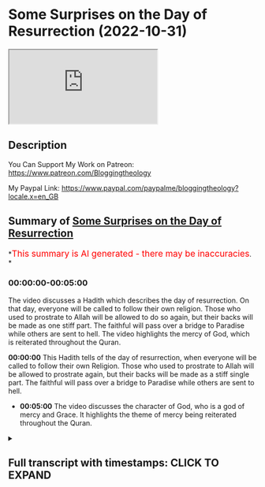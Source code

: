 # Some Surprises on the Day of Resurrection (2022-10-31)

<iframe loading='lazy' allow='autoplay' src='https://www.youtube.com/embed/Xzv6Inbl8co'></iframe>

## Description

You Can Support My Work on Patreon:
<https://www.patreon.com/Bloggingtheology>

My Paypal Link:
<https://www.paypal.com/paypalme/bloggingtheology?locale.x=en_GB>

## Summary of [Some Surprises on the Day of Resurrection](https://www.youtube.com/watch?v=Xzv6Inbl8co)

\*<span style="color:red; font-size:125%">This summary is AI generated - there may be inaccuracies</span>. \*

### <a onclick="modifyYTiframeseektime('0')">00:00:00-00:05:00</a>

The video discusses a Hadith which describes the day of resurrection. On that day, everyone will be called to follow their own religion. Those who used to prostrate to Allah will be allowed to do so again, but their backs will be made as one stiff part. The faithful will pass over a bridge to Paradise while others are sent to hell. The video highlights the mercy of God, which is reiterated throughout the Quran.

**<a onclick="modifyYTiframeseektime('0')">00:00:00</a>** This Hadith tells of the day of resurrection, when everyone will be called to follow their own Religion. Those who used to prostrate to Allah will be allowed to prostrate again, but their backs will be made as a stiff single part. The faithful will pass over a bridge to Paradise while others are sent to hell.

*   **<a onclick="modifyYTiframeseektime('300')">00:05:00</a>** The video discusses the character of God, who is a god of mercy and Grace. It highlights the theme of mercy being reiterated throughout the Quran.

<details><summary><h2>Full transcript with timestamps: CLICK TO EXPAND</h2></summary>

<a onclick="modifyYTiframeseektime('3')">0:00:03</a> I wanted to share with you uh an\ <a onclick="modifyYTiframeseektime('6')">0:00:06</a> extraordinary Hadith from bakari and\ <a onclick="modifyYTiframeseektime('8')">0:00:08</a> Muslim so it's sahih it's authentic it's\ <a onclick="modifyYTiframeseektime('12')">0:00:12</a> a very long Hadith but I think it's\ <a onclick="modifyYTiframeseektime('14')">0:00:14</a> tremendously important for several\ <a onclick="modifyYTiframeseektime('16')">0:00:16</a> reasons and I'll read it in a second but\ <a onclick="modifyYTiframeseektime('18')">0:00:18</a> one of the reasons is that there's a\ <a onclick="modifyYTiframeseektime('21')">0:00:21</a> misapprehension on behalf of certain\ <a onclick="modifyYTiframeseektime('23')">0:00:23</a> people non-muslims who think the only\ <a onclick="modifyYTiframeseektime('25')">0:00:25</a> way that Muslims or anyone enters\ <a onclick="modifyYTiframeseektime('27')">0:00:27</a> Paradise is through their good works\ <a onclick="modifyYTiframeseektime('29')">0:00:29</a> through the actions that they have done\ <a onclick="modifyYTiframeseektime('32')">0:00:32</a> and this Hadith addresses uh this point\ <a onclick="modifyYTiframeseektime('34')">0:00:34</a> oh there's one other thing as well it's\ <a onclick="modifyYTiframeseektime('37')">0:00:37</a> often thought that the greatest thing\ <a onclick="modifyYTiframeseektime('39')">0:00:39</a> about Paradise the most attractive thing\ <a onclick="modifyYTiframeseektime('42')">0:00:42</a> that people want to work towards are\ <a onclick="modifyYTiframeseektime('44')">0:00:44</a> mere material benefits or the pleasures\ <a onclick="modifyYTiframeseektime('47')">0:00:47</a> of the Hereafter and again the greatest\ <a onclick="modifyYTiframeseektime('49')">0:00:49</a> of all the blessings are Hereafter is\ <a onclick="modifyYTiframeseektime('52')">0:00:52</a> something quite different and this\ <a onclick="modifyYTiframeseektime('54')">0:00:54</a> Hadith at the very end addresses this\ <a onclick="modifyYTiframeseektime('56')">0:00:56</a> point as well so I'll just uh read it to\ <a onclick="modifyYTiframeseektime('59')">0:00:59</a> you as I say it is quite long but it's\ <a onclick="modifyYTiframeseektime('61')">0:01:01</a> full of most extraordinary uh detail\ <a onclick="modifyYTiframeseektime('64')">0:01:04</a> that tells us about the the day of\ <a onclick="modifyYTiframeseektime('66')">0:01:06</a> resurrection and what happens then\ <a onclick="modifyYTiframeseektime('69')">0:01:09</a> Abu harira related that the messenger of\ <a onclick="modifyYTiframeseektime('72')">0:01:12</a> God upon whom be peace said\ <a onclick="modifyYTiframeseektime('75')">0:01:15</a> on the day of Resurrection a caller will\ <a onclick="modifyYTiframeseektime('79')">0:01:19</a> cry out let every people follow what\ <a onclick="modifyYTiframeseektime('82')">0:01:22</a> they worshiped\ <a onclick="modifyYTiframeseektime('84')">0:01:24</a> they will be asked is there a sign\ <a onclick="modifyYTiframeseektime('87')">0:01:27</a> between you and him that they will let\ <a onclick="modifyYTiframeseektime('90')">0:01:30</a> you know him\ <a onclick="modifyYTiframeseektime('91')">0:01:31</a> they will say yes\ <a onclick="modifyYTiframeseektime('94')">0:01:34</a> so their legs would be uncovered and\ <a onclick="modifyYTiframeseektime('96')">0:01:36</a> Allah will give permission to all those\ <a onclick="modifyYTiframeseektime('99')">0:01:39</a> who used to prostrate to him by their\ <a onclick="modifyYTiframeseektime('102')">0:01:42</a> own free will to prostrate\ <a onclick="modifyYTiframeseektime('105')">0:01:45</a> and Allah will make those who used to\ <a onclick="modifyYTiframeseektime('108')">0:01:48</a> prostrate only to be seen by others or\ <a onclick="modifyYTiframeseektime('111')">0:01:51</a> to ward off criticism unable to\ <a onclick="modifyYTiframeseektime('114')">0:01:54</a> prostrate\ <a onclick="modifyYTiframeseektime('116')">0:01:56</a> their backs will be made as a stiff\ <a onclick="modifyYTiframeseektime('119')">0:01:59</a> Single part so whenever they try to\ <a onclick="modifyYTiframeseektime('122')">0:02:02</a> prostrate they topple on their backsides\ <a onclick="modifyYTiframeseektime('127')">0:02:07</a> then they will come upon the bridge over\ <a onclick="modifyYTiframeseektime('130')">0:02:10</a> hell and intercession will begin they\ <a onclick="modifyYTiframeseektime('134')">0:02:14</a> will murmur olr bring them to safety\ <a onclick="modifyYTiframeseektime('138')">0:02:18</a> bring them to safety\ <a onclick="modifyYTiframeseektime('141')">0:02:21</a> and the faithful ones will pass over the\ <a onclick="modifyYTiframeseektime('144')">0:02:24</a> bridge in a wink of an eye\ <a onclick="modifyYTiframeseektime('146')">0:02:26</a> others will pass like lightning others\ <a onclick="modifyYTiframeseektime('150')">0:02:30</a> like the wind others like birds others\ <a onclick="modifyYTiframeseektime('154')">0:02:34</a> like strong horses\ <a onclick="modifyYTiframeseektime('157')">0:02:37</a> some will cross over whole and safe\ <a onclick="modifyYTiframeseektime('160')">0:02:40</a> others will be sent across bruised\ <a onclick="modifyYTiframeseektime('163')">0:02:43</a> While others would be flung Into the\ <a onclick="modifyYTiframeseektime('166')">0:02:46</a> Fire of gehenna\ <a onclick="modifyYTiframeseektime('169')">0:02:49</a> by the one who holds my soul in his hand\ <a onclick="modifyYTiframeseektime('173')">0:02:53</a> none of you would be more vehement in\ <a onclick="modifyYTiframeseektime('176')">0:02:56</a> pleading for justice than the faithful\ <a onclick="modifyYTiframeseektime('178')">0:02:58</a> ones will be at the time at that time\ <a onclick="modifyYTiframeseektime('181')">0:03:01</a> for their brothers who are in the fire\ <a onclick="modifyYTiframeseektime('185')">0:03:05</a> they will say our Lord they fasted with\ <a onclick="modifyYTiframeseektime('189')">0:03:09</a> us they prayed with us they made\ <a onclick="modifyYTiframeseektime('191')">0:03:11</a> pilgrimage with us\ <a onclick="modifyYTiframeseektime('193')">0:03:13</a> he will say to them bring out of it all\ <a onclick="modifyYTiframeseektime('197')">0:03:17</a> the ones that you know\ <a onclick="modifyYTiframeseektime('199')">0:03:19</a> so their forms would be forbidden to the\ <a onclick="modifyYTiframeseektime('202')">0:03:22</a> fire as they enter it and they will\ <a onclick="modifyYTiframeseektime('205')">0:03:25</a> bring out many people until they say our\ <a onclick="modifyYTiframeseektime('210')">0:03:30</a> sustainer none are left of those you\ <a onclick="modifyYTiframeseektime('213')">0:03:33</a> have commanded us to extract\ <a onclick="modifyYTiframeseektime('217')">0:03:37</a> then he will say to them go back and\ <a onclick="modifyYTiframeseektime('220')">0:03:40</a> bring out whoever you find that has a\ <a onclick="modifyYTiframeseektime('223')">0:03:43</a> denar's worth of goodness in them\ <a onclick="modifyYTiframeseektime('227')">0:03:47</a> and they will bring out many people\ <a onclick="modifyYTiframeseektime('231')">0:03:51</a> and he will say to them go back and\ <a onclick="modifyYTiframeseektime('235')">0:03:55</a> bring out whoever you find that has half\ <a onclick="modifyYTiframeseektime('238')">0:03:58</a> a denar's worth of goodness in them\ <a onclick="modifyYTiframeseektime('242')">0:04:02</a> and they will bring out many people\ <a onclick="modifyYTiframeseektime('245')">0:04:05</a> then he will say to them go back again\ <a onclick="modifyYTiframeseektime('249')">0:04:09</a> and bring out whoever you find who has\ <a onclick="modifyYTiframeseektime('252')">0:04:12</a> an atom's weight of goodness in them\ <a onclick="modifyYTiframeseektime('256')">0:04:16</a> and they will bring out many people\ <a onclick="modifyYTiframeseektime('260')">0:04:20</a> and this will go on until they say to\ <a onclick="modifyYTiframeseektime('263')">0:04:23</a> him our Lord we have left no one in it\ <a onclick="modifyYTiframeseektime('267')">0:04:27</a> who has any trace of goodness in them\ <a onclick="modifyYTiframeseektime('272')">0:04:32</a> Allah will then declare the angels have\ <a onclick="modifyYTiframeseektime('276')">0:04:36</a> interceded and the prophets have\ <a onclick="modifyYTiframeseektime('278')">0:04:38</a> interceded and the faithful have\ <a onclick="modifyYTiframeseektime('281')">0:04:41</a> interceded\ <a onclick="modifyYTiframeseektime('283')">0:04:43</a> only the most merciful of those who show\ <a onclick="modifyYTiframeseektime('286')">0:04:46</a> Mercy is left to intercede\ <a onclick="modifyYTiframeseektime('290')">0:04:50</a> and he will bring out with his grasp the\ <a onclick="modifyYTiframeseektime('294')">0:04:54</a> people who have never done any good and\ <a onclick="modifyYTiframeseektime('297')">0:04:57</a> he will throw them into a river at the\ <a onclick="modifyYTiframeseektime('299')">0:04:59</a> mouth of paradise called the River of\ <a onclick="modifyYTiframeseektime('303')">0:05:03</a> Life\ <a onclick="modifyYTiframeseektime('304')">0:05:04</a> and they will emerge from it like pearls\ <a onclick="modifyYTiframeseektime('309')">0:05:09</a> when the people of paradise see them\ <a onclick="modifyYTiframeseektime('312')">0:05:12</a> they will know them\ <a onclick="modifyYTiframeseektime('314')">0:05:14</a> these are emancipated of God he has made\ <a onclick="modifyYTiframeseektime('319')">0:05:19</a> them into Paradise without any of their\ <a onclick="modifyYTiframeseektime('323')">0:05:23</a> own actions and without any goodness\ <a onclick="modifyYTiframeseektime('326')">0:05:26</a> that they offered\ <a onclick="modifyYTiframeseektime('329')">0:05:29</a> and God will say to them enter Paradise\ <a onclick="modifyYTiframeseektime('333')">0:05:33</a> what you have seen is yours\ <a onclick="modifyYTiframeseektime('338')">0:05:38</a> they will say our sustainer you have\ <a onclick="modifyYTiframeseektime('341')">0:05:41</a> given us what you have not given anyone\ <a onclick="modifyYTiframeseektime('343')">0:05:43</a> of the Worlds\ <a onclick="modifyYTiframeseektime('345')">0:05:45</a> he will say I have for you what is even\ <a onclick="modifyYTiframeseektime('349')">0:05:49</a> better than this\ <a onclick="modifyYTiframeseektime('352')">0:05:52</a> they will ask oh our sustainer what\ <a onclick="modifyYTiframeseektime('356')">0:05:56</a> could be better than this\ <a onclick="modifyYTiframeseektime('358')">0:05:58</a> he will say my contentment with you for\ <a onclick="modifyYTiframeseektime('363')">0:06:03</a> I shall not be displeased with you after\ <a onclick="modifyYTiframeseektime('366')">0:06:06</a> this ever again\ <a onclick="modifyYTiframeseektime('370')">0:06:10</a> and that ends the Hadith as I say from\ <a onclick="modifyYTiframeseektime('372')">0:06:12</a> bukhari and Muslims so it is certain to\ <a onclick="modifyYTiframeseektime('375')">0:06:15</a> go back to the prophet upon human BPS\ <a onclick="modifyYTiframeseektime('377')">0:06:17</a> very very moving indeed I love the way\ <a onclick="modifyYTiframeseektime('381')">0:06:21</a> we have a progressive uh showing of\ <a onclick="modifyYTiframeseektime('383')">0:06:23</a> mercy and more Mercy until even those\ <a onclick="modifyYTiframeseektime('386')">0:06:26</a> who are completely unworthy are\ <a onclick="modifyYTiframeseektime('388')">0:06:28</a> ultimately admitted by the most merciful\ <a onclick="modifyYTiframeseektime('390')">0:06:30</a> of those who have mercy and the greatest\ <a onclick="modifyYTiframeseektime('394')">0:06:34</a> thing of all that they receive is not\ <a onclick="modifyYTiframeseektime('396')">0:06:36</a> some pleasure not some house not\ <a onclick="modifyYTiframeseektime('398')">0:06:38</a> something it is the contentment of God\ <a onclick="modifyYTiframeseektime('401')">0:06:41</a> himself this peace and reconciliation\ <a onclick="modifyYTiframeseektime('404')">0:06:44</a> with a merciful god is the greatest\ <a onclick="modifyYTiframeseektime('407')">0:06:47</a> thing of all that they could possibly uh\ <a onclick="modifyYTiframeseektime('411')">0:06:51</a> experience and then God says my\ <a onclick="modifyYTiframeseektime('414')">0:06:54</a> contentment with you for I shall not be\ <a onclick="modifyYTiframeseektime('416')">0:06:56</a> displeased with you after this ever\ <a onclick="modifyYTiframeseektime('419')">0:06:59</a> again so their security their happiness\ <a onclick="modifyYTiframeseektime('422')">0:07:02</a> and their peace is permanent and forever\ <a onclick="modifyYTiframeseektime('425')">0:07:05</a> so I think it's the most extraordinary\ <a onclick="modifyYTiframeseektime('427')">0:07:07</a> Edith very very long and it tells us in\ <a onclick="modifyYTiframeseektime('430')">0:07:10</a> great detail about the character of God\ <a onclick="modifyYTiframeseektime('432')">0:07:12</a> who is the god of Islam the god of of\ <a onclick="modifyYTiframeseektime('436')">0:07:16</a> Moses Jesus and Muhammad peace be upon\ <a onclick="modifyYTiframeseektime('438')">0:07:18</a> them all and all the prophets and at the\ <a onclick="modifyYTiframeseektime('440')">0:07:20</a> end of the day he is a god of mercy and\ <a onclick="modifyYTiframeseektime('442')">0:07:22</a> a god of Grace and this this theme is\ <a onclick="modifyYTiframeseektime('446')">0:07:26</a> very very strongly reiterated again and\ <a onclick="modifyYTiframeseektime('448')">0:07:28</a> again every sir of the Quran constantly\ <a onclick="modifyYTiframeseektime('452')">0:07:32</a> throughout the whole book itself anyway\ <a onclick="modifyYTiframeseektime('454')">0:07:34</a> I want to share that with you until next\ <a onclick="modifyYTiframeseektime('457')">0:07:37</a> time

</details>
